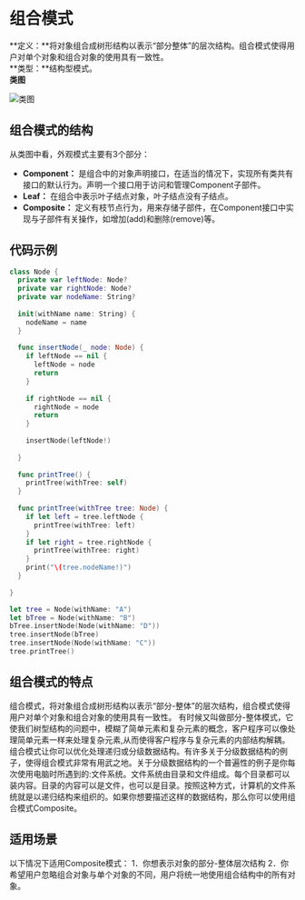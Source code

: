 # 组合模式
**定义：**将对象组合成树形结构以表示“部分整体”的层次结构。组合模式使得用户对单个对象和组合对象的使用具有一致性。<br>
**类型：**结构型模式。<br>
**类图** 

![类图](https://imgsa.baidu.com/baike/c0%3Dbaike92%2C5%2C5%2C92%2C30/sign=14709b4c5db5c9ea76fe0bb1b450dd65/c8177f3e6709c93d5024a3b0993df8dcd00054a6.jpg)

## 组合模式的结构
从类图中看，外观模式主要有3个部分：
* **Component：** 是组合中的对象声明接口，在适当的情况下，实现所有类共有接口的默认行为。声明一个接口用于访问和管理Component子部件。
* **Leaf：** 在组合中表示叶子结点对象，叶子结点没有子结点。
* **Composite：** 定义有枝节点行为，用来存储子部件，在Component接口中实现与子部件有关操作，如增加(add)和删除(remove)等。

## 代码示例
```swift
class Node {
  private var leftNode: Node?
  private var rightNode: Node?
  private var nodeName: String?
  
  init(withName name: String) {
    nodeName = name
  }
  
  func insertNode(_ node: Node) {
    if leftNode == nil {
      leftNode = node
      return
    }
    
    if rightNode == nil {
      rightNode = node
      return
    }
    
    insertNode(leftNode!)
    
  }
  
  func printTree() {
    printTree(withTree: self)
  }
  
  func printTree(withTree tree: Node) {
    if let left = tree.leftNode {
      printTree(withTree: left)
    }
    if let right = tree.rightNode {
      printTree(withTree: right)
    }
    print("\(tree.nodeName!)")
  }
  
}

let tree = Node(withName: "A")
let bTree = Node(withName: "B")
bTree.insertNode(Node(withName: "D"))
tree.insertNode(bTree)
tree.insertNode(Node(withName: "C"))
tree.printTree()
```
## 组合模式的特点
组合模式，将对象组合成树形结构以表示“部分-整体”的层次结构，组合模式使得用户对单个对象和组合对象的使用具有一致性。
有时候又叫做部分-整体模式，它使我们树型结构的问题中，模糊了简单元素和复杂元素的概念，客户程序可以像处理简单元素一样来处理复杂元素,从而使得客户程序与复杂元素的内部结构解耦。
组合模式让你可以优化处理递归或分级数据结构。有许多关于分级数据结构的例子，使得组合模式非常有用武之地。关于分级数据结构的一个普遍性的例子是你每次使用电脑时所遇到的:文件系统。文件系统由目录和文件组成。每个目录都可以装内容。目录的内容可以是文件，也可以是目录。按照这种方式，计算机的文件系统就是以递归结构来组织的。如果你想要描述这样的数据结构，那么你可以使用组合模式Composite。
## 适用场景
以下情况下适用Composite模式：
1．你想表示对象的部分-整体层次结构
2．你希望用户忽略组合对象与单个对象的不同，用户将统一地使用组合结构中的所有对象。


